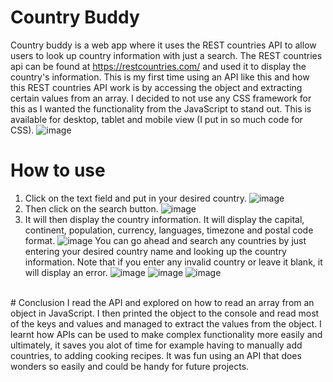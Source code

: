 # Country Buddy
Country buddy is a web app where it uses the REST countries API to allow users to look up country information with just a search. The REST countries api can be found at https://restcountries.com/ and used it to display the country's information. This is my first time using an API like this and how this REST countries API work is by accessing the object and extracting certain values from an array. I decided to not use any CSS framework for this as I wanted the functionality from the JavaScript to stand out. This is available for desktop, tablet and mobile view (I put in so much code for CSS).
![image](https://user-images.githubusercontent.com/39120147/210376283-81d6bf8e-4c98-43d1-bcf3-ab6015a23180.png)
<br>
# How to use
1. Click on the text field and put in your desired country.
![image](https://user-images.githubusercontent.com/39120147/210376499-c3209a59-8071-43c6-b2ac-2c40a223081f.png)
2. Then click on the search button.
![image](https://user-images.githubusercontent.com/39120147/210376585-8ff91854-d912-4a38-b4c6-c4a7edb9c205.png)
3. It will then display the country information. It will display the capital, continent, population, currency, languages, timezone and postal code format.
![image](https://user-images.githubusercontent.com/39120147/210376758-40ed4b98-4974-48d5-90a8-0bf4f6411da2.png)
You can go ahead and search any countries by just entering your desired country name and looking up the country information. Note that if you enter any invalid country or leave it blank, it will display an error.
![image](https://user-images.githubusercontent.com/39120147/210377049-da866373-cdb8-416e-9b24-b02d82119123.png)
![image](https://user-images.githubusercontent.com/39120147/210377115-c2a6200a-8162-4b48-8f24-838a0b4e09eb.png)
![image](https://user-images.githubusercontent.com/39120147/210377183-d81128ef-bfdf-49de-9a28-73a17bb70799.png)
<br>
# Conclusion
I read the API and explored on how to read an array from an object in JavaScript. I then printed the object to the console and read most of the keys and values and managed to extract the values from the object. I learnt how APIs can be used to make complex functionality more easily and ultimately, it saves you alot of time for example having to manually add countries, to adding cooking recipes. It was fun using an API that does wonders so easily and could be handy for future projects.
